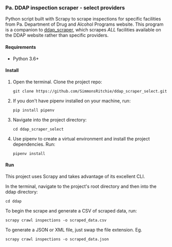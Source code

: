 ### Pa. DDAP inspection scraper - select providers

Python script built with Scrapy to scrape inspections for specific facilities from Pa. Department of Drug and Alcohol
 Programs website. This program is a companion to [ddap_scraper](https://github.com/SimmonsRitchie/ddap_scraper
 ), which scrapes _ALL_ facilities available on the DDAP website rather than specific providers.

#### Requirements

- Python 3.6+

#### Install

1. Open the terminal. Clone the project repo:

    `git clone https://github.com/SimmonsRitchie/ddap_scraper_select.git`

2. If you don't have pipenv installed on your machine, run:

    `pip install pipenv`

3. Navigate into the project directory:

    `cd ddap_scraper_select`
     
4. Use pipenv to create a virtual environment and install the project 
dependencies. Run:

    `pipenv install`

#### Run

This project uses Scrapy and takes advantage of its excellent CLI.

In the terminal, navigate to the project's root directory and then into the ddap directory:

`cd ddap`

To begin the scrape and generate a CSV of scraped data, run:

`scrapy crawl inspections -o scraped_data.csv`

To generate a JSON or XML file, just swap the file extension. Eg.

`scrapy crawl inspections -o scraped_data.json`

